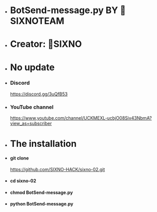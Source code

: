 - # BotSend-message.py  BY 🌈SIXNOTEAM
-   # Creator: 🌈SIXNO
+   # No update 
- ### Discord 
  https://discord.gg/3uQfB53
- ### YouTube channel
  https://www.youtube.com/channel/UCKMEXL-ucbjO08Siv43NbmA?view_as=subscriber
- # The installation
- #### git clone
  https://github.com/SIXNO-HACK/sixno-02.git
- #### cd sixno-02
- #### chmod BotSend-message.py
- #### python BotSend-message.py
